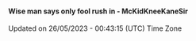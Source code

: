 #### Wise man says only fool rush in - McKidKneeKaneSir
Updated on 26/05/2023 - 00:43:15 (UTC) Time Zone
